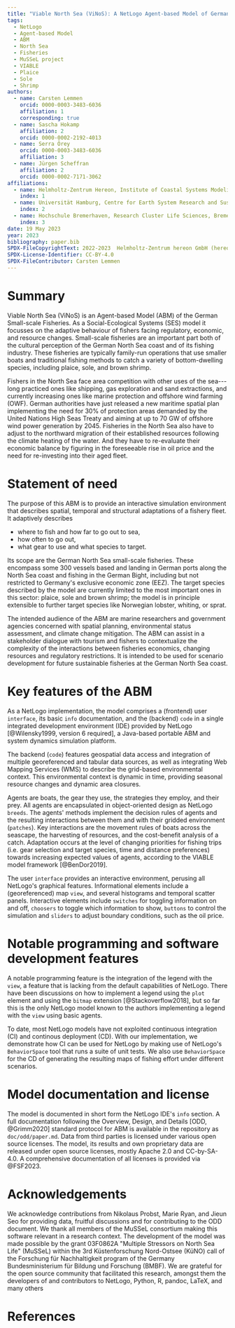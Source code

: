 ```yaml
---
title: "Viable North Sea (ViNoS): A NetLogo Agent-based Model of German Small-scale Fisheries"
tags:
  - NetLogo
  - Agent-based Model
  - ABM
  - North Sea
  - Fisheries
  - MuSSeL project
  - VIABLE
  - Plaice
  - Sole
  - Shrimp
authors:
  - name: Carsten Lemmen
    orcid: 0000-0003-3483-6036
    affiliation: 1
    corresponding: true
  - name: Sascha Hokamp
    affiliation: 2
    orcid: 0000-0002-2192-4013
  - name: Serra Örey
    orcid: 0000-0003-3483-6036
    affiliation: 3
  - name: Jürgen Scheffran
    affiliation: 2
    orcid: 0000-0002-7171-3062
affiliations:
  - name: Helmholtz-Zentrum Hereon, Institute of Coastal Systems Modeling and Analysis, Germany, carsten.lemmen@hereon.de
    index: 1
  - name: Universität Hamburg, Centre for Earth System Research and Sustainability (CEN), Germany
    index: 2
  - name: Hochschule Bremerhaven, Research Cluster Life Sciences, Bremerhaven, Germany
    index: 3
date: 19 May 2023
year: 2023
bibliography: paper.bib
SPDX-FileCopyrightText: 2022-2023  Helmholtz-Zentrum hereon GmbH (hereon)
SPDX-License-Identifier: CC-BY-4.0
SPDX-FileContributor: Carsten Lemmen
---
```


# Summary

Viable North Sea (ViNoS) is an Agent-based Model (ABM) of the German Small-scale Fisheries. As a Social-Ecological Systems (SES) model it focusses on the adaptive behaviour of fishers facing regulatory, economic, and resource changes. Small-scale fisheries are an important part both of the cultural perception of the German North Sea coast and of its fishing industry. These fisheries are typically family-run operations that use smaller boats and traditional fishing methods to catch a variety of bottom-dwelling species, including plaice, sole, and brown shrimp.

Fishers in the North Sea face area competition with other uses of the sea---long practiced ones like shipping, gas exploration and sand extractions, and currently increasing ones like marine protection and offshore wind farming (OWF). German authorities have just released a new maritime spatial plan implementing the need for 30% of protection areas demanded by the United Nations High Seas Treaty and aiming at up to 70 GW of offshore wind power generation by 2045. Fisheries in the North Sea also have to adjust to the northward migration of their established resources following the climate heating of the water. And they have to re-evaluate their economic balance by figuring in the foreseeable rise in oil price and the need for re-investing into their aged fleet.

# Statement of need

The purpose of this ABM is to provide an interactive simulation environment that describes spatial, temporal and structural adaptations of a fishery fleet. It adaptively describes

- where to fish and how far to go out to sea,
- how often to go out,
- what gear to use and what species to target.

Its scope are the German North Sea small-scale fisheries. These encompass some 300 vessels based and landing in German ports along the North Sea coast and fishing in the German Bight, including but not restricted to Germany's exclusive economic zone (EEZ). The target species described by the model are currently limited to the most important ones in this sector: plaice, sole and brown shrimp; the model is in principle extensible to further target species like Norwegian lobster, whiting, or sprat.

The intended audience of the ABM are marine researchers and government agencies concerned with spatial planning, environmental status assessment, and climate change mitigation. The ABM can assist in a stakeholder dialogue with tourism and fishers to contextualize the complexity of the interactions between fisheries economics, changing resources and regulatory restrictions. It is intended to be used for scenario development for future sustainable fisheries at the German North Sea coast.

# Key features of the ABM

As a NetLogo implementation, the model comprises a (frontend) user `interface`, its basic `info` documentation, and the (backend) `code` in a single integrated development environment (IDE) provided by NetLogo [@Wilensky1999, version 6 required], a Java-based portable ABM and system dynamics simulation platform.

The backend (`code`) features geospatial data access and integration of multiple georeferenced and tabular data sources, as well as integrating Web Mapping Services (WMS) to describe the grid-based environmental context. This environmental context is dynamic in time, providing seasonal resource changes and dynamic area closures.

Agents are boats, the gear they use, the strategies they employ, and their prey. All agents are encapsulated in object-oriented design as NetLogo `breeds`. The agents' methods implement the decision rules of agents and the resulting interactions between them and with their gridded environment (`patches`). Key interactions are the movement rules of boats across the seascape, the harvesting of resources, and the cost-benefit analysis of a catch. Adaptation occurs at the level of changing priorities for fishing trips (i.e. gear selection and target species, time and distance preferences) towards increasing expected values of agents, according to the VIABLE model framework [@BenDor2019].

The user `interface` provides an interactive environment, perusing all NetLogo's graphical features. Informational elements include a (georeferenced) map `view`, and several histograms and temporal scatter panels. Interactive elements include `switches` for toggling information on and off, `choosers` to toggle which information to show, `buttons` to control the simulation and `sliders` to adjust boundary conditions, such as the oil price.

# Notable programming and software development features

A notable programming feature is the integration of the legend with the `view`, a feature that is lacking from the default capabilities of NetLogo. There have been discussions on how to implement a legend using the `plot` element and using the `bitmap` extension [@Stackoverflow2018], but so far this is the only NetLogo model known to the authors implementing a legend with the `view` using basic agents.

To date, most NetLogo models have not exploited continuous integration (CI) and continous deployment (CD). With our implementation, we demonstrate how CI can be used for NetLogo by making use of NetLogo's `BehaviorSpace` tool that runs a suite of unit tests. We also use `BehaviorSpace` for the CD of generating the resulting maps of fishing effort under different scenarios.

# Model documentation and license

The model is documented in short form the NetLogo IDE's `info` section. A full documentation following the Overview, Design, and Details [ODD, @Grimm2020] standard protocol for ABM is available in the repository as `doc/odd/paper.md`. Data from third parties is licensed under various open source licenses. The model, its results and own proprietary data are released under open source licenses, mostly Apache 2.0 and CC-by-SA-4.0. A comprehensive documentation of all licenses is provided via @FSF2023.

<!-- @todo Refer to the published ODD version (once this is published) -->

# Acknowledgements

We acknowledge contributions from Nikolaus Probst, Marie Ryan, and Jieun Seo for providing data, fruitful discussions and for contributing to the ODD document. We thank all members of the MuSSeL consortium making this software relevant in a research context. The development of the model was made possible by the grant 03F0862A "Multiple Stressors on North Sea Life" (MuSSeL) within the 3rd Küstenforschung Nord-Ostsee (KüNO) call of the Forschung für Nachhaltigkeit program of the Germany Bundesministerium für Bildung und Forschung (BMBF). We are grateful for the open source community that facilitated this research, amongst them the developers of and contributors to NetLogo, Python, R, pandoc, LaTeX, and many others

# References
